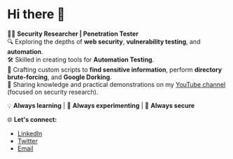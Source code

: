 # Hi there 👋

👨‍💻 **Security Researcher | Penetration Tester**  
🔍 Exploring the depths of **web security**, **vulnerability testing**, and **automation**.  
🛠️ Skilled in creating tools for **Automation Testing**.  
📜 Crafting custom scripts to **find sensitive information**, perform **directory brute-forcing**, and **Google Dorking**.  
🎥 Sharing knowledge and practical demonstrations on my [YouTube channel](https://www.youtube.com/@suryesh_92) (focused on security research).  

💡 **Always learning** | 🚀 **Always experimenting** | 🔐 **Always secure**

🌐 **Let's connect:**  
- [LinkedIn](https://www.linkedin.com/in/dhananjay-kumar-suryesh-535995220/)  
- [Twitter](https://twitter.com/suryesh_92)  
- [Email](mailto:victim_test@mail.ru)
